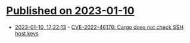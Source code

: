 # [Published on 2023-01-10](index.md)

* [2023-01-10, 17:22:13](https://lobste.rs/s/rwwglc/cve_2022_46176_cargo_does_not_check_ssh) - [CVE-2022-46176: Cargo does not check SSH host keys](https://seclists.org/oss-sec/2023/q1/13)
